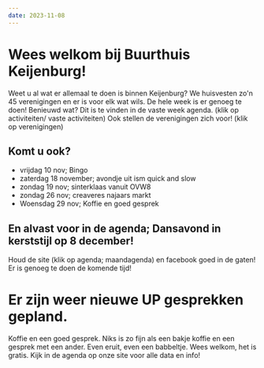 ```yaml
---
date: 2023-11-08
---
```


# Wees welkom bij Buurthuis Keijenburg!
Weet u al wat er allemaal te doen is binnen Keijenburg?
We huisvesten zo'n 45 verenigingen en er is voor elk wat wils. De hele week is er genoeg te doen!
Benieuwd wat? Dit is te vinden in de vaste week agenda. (klik op activiteiten/ vaste activiteiten)
Ook stellen de verenigingen zich voor! (klik op verenigingen)

## Komt u ook?
- vrijdag 10 nov; Bingo
- zaterdag 18 november; avondje uit ism quick and slow
- zondag 19 nov; sinterklaas vanuit OVW8
- zondag 26 nov; creaveres najaars markt
- Woensdag 29 nov; Koffie en goed gesprek 

## En alvast voor in de agenda; Dansavond in kerststijl op 8 december!
Houd de site (klik op agenda; maandagenda) en facebook goed in de gaten! Er is genoeg te doen de komende tijd!

# Er zijn weer nieuwe UP gesprekken gepland.
Koffie en een goed gesprek. Niks is zo fijn als een bakje koffie en een gesprek met een ander. Even eruit, even een babbeltje.
Wees welkom, het is gratis. Kijk in de agenda op onze site voor alle data en info!

